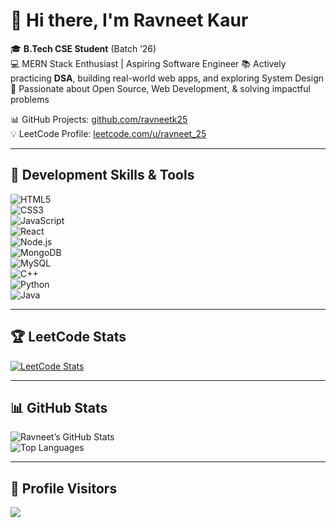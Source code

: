 # 👋 Hi there, I'm Ravneet Kaur

🎓 **B.Tech CSE Student** (Batch ’26)  
💻 MERN Stack Enthusiast | Aspiring Software Engineer 
📚 Actively practicing **DSA**, building real-world web apps, and exploring System Design  
🌱 Passionate about Open Source, Web Development, & solving impactful problems

📊 GitHub Projects: [github.com/ravneetk25](https://github.com/ravneetk25)  
💡 LeetCode Profile: [leetcode.com/u/ravneet_25](https://leetcode.com/u/ravneet_25/)

---

## 🔧 Development Skills & Tools  

![HTML5](https://img.shields.io/badge/-HTML5-E34F26?style=flat&logo=html5&logoColor=white)  
![CSS3](https://img.shields.io/badge/-CSS3-1572B6?style=flat&logo=css3&logoColor=white)  
![JavaScript](https://img.shields.io/badge/-JavaScript-F7DF1E?style=flat&logo=javascript&logoColor=black)  
![React](https://img.shields.io/badge/-React-61DAFB?style=flat&logo=react&logoColor=black)  
![Node.js](https://img.shields.io/badge/-Node.js-339933?style=flat&logo=nodedotjs&logoColor=white)  
![MongoDB](https://img.shields.io/badge/-MongoDB-47A248?style=flat&logo=mongodb&logoColor=white)  
![MySQL](https://img.shields.io/badge/-MySQL-4479A1?style=flat&logo=mysql&logoColor=white)  
![C++](https://img.shields.io/badge/-C++-00599C?style=flat&logo=cplusplus&logoColor=white)  
![Python](https://img.shields.io/badge/-Python-3776AB?style=flat&logo=python&logoColor=white)  
![Java](https://img.shields.io/badge/-Java-007396?style=flat&logo=java&logoColor=white)

---

## 🏆 LeetCode Stats  

[![LeetCode Stats](https://leetcard.jacoblin.cool/ravneet_25?theme=dark&font=Baloo%202&ext=heatmap)](https://leetcode.com/u/ravneet_25/)  

---

## 📊 GitHub Stats  

![Ravneet’s GitHub Stats](https://github-readme-stats.vercel.app/api?username=ravneetk25&show_icons=true&theme=radical)  
![Top Languages](https://github-readme-stats.vercel.app/api/top-langs/?username=ravneetk25&layout=compact&theme=radical)

---

## 👀 Profile Visitors  

![](https://komarev.com/ghpvc/?username=ravneetk25&color=blue)


<!--
**ravneetk25/ravneetk25** is a ✨ _special_ ✨ repository because its `README.md` (this file) appears on your GitHub profile.

Here are some ideas to get you started:

- 🔭 I’m currently working on ...
- 🌱 I’m currently learning ...
- 👯 I’m looking to collaborate on ...
- 🤔 I’m looking for help with ...
- 💬 Ask me about ...
- 📫 How to reach me: ...
- 😄 Pronouns: ...
- ⚡ Fun fact: ...
-->
